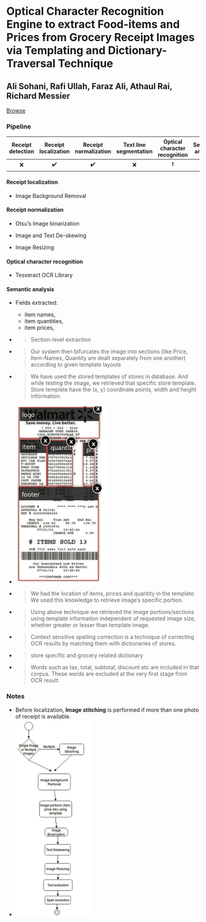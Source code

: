 # Optical Character Recognition Engine to extract Food-items and Prices from Grocery Receipt Images via Templating and Dictionary-Traversal Technique

## Ali Sohani, Rafi Ullah, Faraz Ali, Athaul Rai,  Richard Messier

[Browse](http://kjcis.pafkiet.edu.pk/Doc/Vol2Issue1/Optical%20Character%20Recognition%20Engine%20to%20extract%20Food-items%20and%20Prices.pdf)

### Pipeline

| Receipt detection | Receipt localization | Receipt normalization | Text line segmentation | Optical character recognition | Semantic analysis |
| :---------------: | :------------------: | :-------------------: | :--------------------: | :---------------------------: | :---------------: |
|         ❌         |          ✔️           |           ✔️           |           ❌            |               ❗               |         ✔️         |

#### Receipt localization

* Image Background Removal

#### Receipt normalization

* Otsu’s Image binarization
* Image and Text De-skewing

* Image Resizing

#### Optical character recognition

- Tesseract OCR Library

#### Semantic analysis

- Fields extracted:
  
  - item names,
  - item quantities,
  - item prices,
  
- > Section-level extraction

- > Our system then bifurcates the image into sections (like Price, Item-Names, Quantity are dealt separately from one another) according to given template layouts

- > We have used the stored templates of stores in database.
  >  And while testing the image, we retrieved that specific store template. Store template have the (x, y) coordinate points, width and height information.

- <img src="images/sohani2018optical/image-20200215141726973.png" alt="image-20200215141726973" style="zoom:50%;" />

- > We had the location of items, prices and quantity in the template. We used this knowledge to retrieve image’s specific portion. 

- > Using above technique we retrieved the image portions/sections using template information independent of requested image size, whether greater or lesser than template image. 

- > Context sensitive spelling correction is a technique of correcting OCR results by matching them with dictionaries of stores.

- > store specific and grocery related dictionary

- > Words such as tax, total, subtotal, discount etc are included in that corpus. These words are excluded at the very first stage from OCR result.

### Notes

* Before localization, **Image stitching** is performed if more than one photo of receipt is available.
* <img src="images/sohani2018optical/image-20200215141940638.png" alt="image-20200215141940638" style="zoom:50%;" />